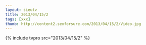 ```yaml
--- 
layout: sieutv
title: 2013/04/15/2
tags: [xxx]
thumb: http://content2.sexforsure.com/2013/04/15/2/Video.jpg
---
```

{% include tvpro src="2013/04/15/2" %} 
